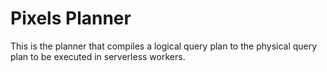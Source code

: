 # Pixels Planner

This is the planner that compiles a logical query plan to the physical query plan
to be executed in serverless workers.